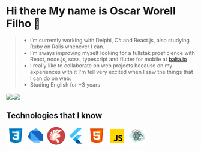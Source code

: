 [css3]: https://github.com/Worell97/Worell97/blob/master/assets/icons8-css3-50.png "CSS3" 
[dart]: https://github.com/Worell97/Worell97/blob/master/assets/icons8-dart-50.png "DART" 
[delphi]: https://github.com/Worell97/Worell97/blob/master/assets/icons8-delphi-ide-50.png "DELPHI" 
[flutter]: https://github.com/Worell97/Worell97/blob/master/assets/icons8-flutter-50.png "FLUTTER" 
[html5]: https://github.com/Worell97/Worell97/blob/master/assets/icons8-html-5-50.png "HTML5" 
[js]: https://github.com/Worell97/Worell97/blob/master/assets/icons8-javascript-50.png "JAVA SCRIPT" 
[react]: https://github.com/Worell97/Worell97/blob/master/assets/icons8-react-50.png "REACT" 
# Hi there My name is Oscar Worell Filho 👋

> - I’m currently working with Delphi, C# and React.js, also studying Ruby on Rails whenever I can.
> - I’m aways improving myself looking for a fullstak proeficience with React, node.js, scss, typescript and flutter for mobile at [balta.io](https://app.balta.io)
> - I really like to collaborate on web projects because on my experiences with it I'm fell very excited when I saw the things that I can do on web.
> - Studing English for +3 years </text>
    
<a href="https://github-readme-stats.vercel.app/api?username=Worell97&show_icons=true&theme=dark">
  <img align="center" src="https://github-readme-stats.vercel.app/api?username=Worell97&show_icons=true&theme=dark" />
</a>
<a href="https://github-readme-stats.vercel.app/api/top-langs/?username=Worell97&layout=compact">
  <img align="center" src="https://github-readme-stats.vercel.app/api/top-langs/?username=Worell97&layout=compact&theme=dark" />
</a>

## Technologies that I know </h2>
![Alt Css3][css3] ![Alt Dart][dart] ![Alt Delphi][delphi] ![Alt Flutter][flutter] ![Alt Html 5][html5] ![Alt JavaScript][js] ![Alt React][react]


